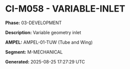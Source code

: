 # CI-M058 - VARIABLE-INLET

**Phase:** 03-DEVELOPMENT

**Description:** Variable geometry inlet

**AMPEL:** AMPEL-01-TUW (Tube and Wing)

**Segment:** M-MECHANICAL

**Generated:** 2025-08-25 17:27:29 UTC
